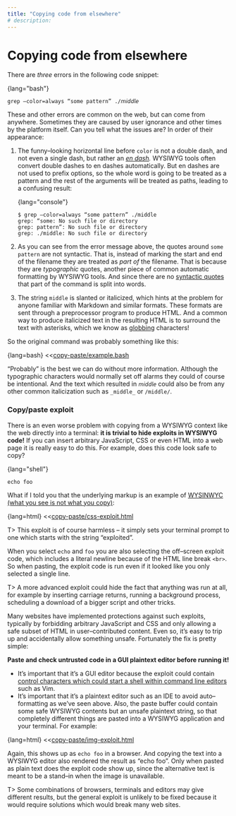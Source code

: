 ```yaml
---
title: "Copying code from elsewhere"
# description:
---
```


# Copying code from elsewhere


There are *three* errors in the following code snippet:

   {lang="bash"}
   ```
   grep –color=always “some pattern” ./𝘮𝘪𝘥𝘥𝘭𝘦
   ```

These and other errors are common on the web, but can come from anywhere. Sometimes they are caused by user ignorance and other times by the platform itself. Can you tell what the issues are? In order of their appearance:

1. The funny–looking horizontal line before `color` is not a double dash, and not even a single dash, but rather an *[en dash](https://en.wikipedia.org/w/index.php?title=Dash&oldid=1010505144#En_dash).* WYSIWYG tools often convert double dashes to en dashes automatically. But en dashes are not used to prefix options, so the whole word is going to be treated as a pattern and the rest of the arguments will be treated as paths, leading to a confusing result:

   {lang="console"}
   ```
   $ grep –color=always “some pattern” ./middle
   grep: “some: No such file or directory
   grep: pattern”: No such file or directory
   grep: ./middle: No such file or directory
   ```
1. As you can see from the error message above, the quotes around `some pattern` are not syntactic. That is, instead of marking the start and end of the filename they are treated as *part of* the filename. That is because they are *typographic* quotes, another piece of common automatic formatting by WYSIWYG tools. And since there are no [syntactic quotes](#quotes) that part of the command is split into words.
1. The string `middle` is slanted or italicized, which hints at the problem for anyone familiar with Markdown and similar formats. These formats are sent through a preprocessor program to produce HTML. And a common way to produce italicized text in the resulting HTML is to surround the text with asterisks, which we know as [globbing](#globbing) characters!

So the original command was probably something like this:

{lang=bash}
<<[copy-paste/example.bash](./protected/code/src/copy-paste/example.bash)

“Probably” is the best we can do without more information. Although the typographic characters would normally set off alarms they could of course be intentional. And the text which resulted in `𝘮𝘪𝘥𝘥𝘭𝘦` could also be from any other common italicization such as `_middle_` or `/middle/`.

### Copy/paste exploit

There is an even worse problem with copying from a WYSIWYG context like the web directly into a terminal: **it is trivial to hide exploits in WYSIWYG code!** If you can insert arbitrary JavaScript, CSS or even HTML into a web page it is really easy to do this. For example, does this code look safe to copy?

{lang="shell"}
``` script
echo foo
```

What if I told you that the underlying markup is an example of [WYSINWYC (what you see is not what you copy)](http://www.ush.it/team/ascii/hack-tricks_253C_CCC2008/wysinwyc/what_you_see_is_not_what_you_copy.txt):

{lang=html}
<<[copy-paste/css-exploit.html](./protected/code/src/copy-paste/css-exploit.html)

T> This exploit is of course harmless – it simply sets your terminal prompt to one which starts with the string “exploited”.

When you select `echo` and `foo` you are also selecting the off–screen exploit code, which includes a literal newline because of the HTML line break `<br>`. So when pasting, the exploit code is run even if it looked like you only selected a single line.

T> A more advanced exploit could hide the fact that anything was run at all, for example by inserting carriage returns, running a background process, scheduling a download of a bigger script and other tricks.

Many websites have implemented protections against such exploits, typically by forbidding arbitrary JavaScript and CSS and only allowing a safe subset of HTML in user–contributed content. Even so, it’s easy to trip up and accidentally allow something unsafe. Fortunately the fix is pretty simple:

**Paste and check untrusted code in a GUI plaintext editor before running it!**

- It’s important that it’s a GUI editor because the exploit could contain [control characters which could start a shell within command line editors](https://unix.stackexchange.com/q/355610/3645) such as Vim.
- It’s important that it’s a plaintext editor such as an IDE to avoid auto–formatting as we’ve seen above. Also, the paste buffer could contain some safe WYSIWYG contents but an unsafe plaintext string, so that completely different things are pasted into a WYSIWYG application and your terminal. For example:

{lang=html}
<<[copy-paste/img-exploit.html](./protected/code/src/copy-paste/img-exploit.html)

Again, this shows up as `echo foo` in a browser. And copying the text into a WYSIWYG editor also rendered the result as “echo foo”. Only when pasted as plain text does the exploit code show up, since the alternative text is meant to be a stand–in when the image is unavailable.

T> Some combinations of browsers, terminals and editors may give different results, but the general exploit is unlikely to be fixed because it would require solutions which would break many web sites.
